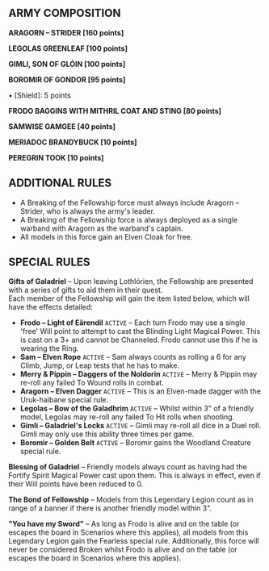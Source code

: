 ﻿## ARMY COMPOSITION

<div class="unitCard" markdown>

**ARAGORN – STRIDER [160 points]**

**LEGOLAS GREENLEAF [100 points]**

**GIMLI, SON OF GLÓIN [100 points]**

**BOROMIR OF GONDOR [95 points]**

• [Shield]: 5 points  

**FRODO BAGGINS WITH MITHRIL COAT AND STING [80 points]**

**SAMWISE GAMGEE [40 points]**

**MERIADOC BRANDYBUCK [10 points]**

**PEREGRIN TOOK [10 points]**

</div>

## ADDITIONAL RULES

- A Breaking of the Fellowship force must always include Aragorn – Strider, who is always the army's leader.
- A Breaking of the Fellowship force is always deployed as a single warband with Aragorn as the warband's captain.
- All models in this force gain an Elven Cloak for free.

## SPECIAL RULES

**Gifts of Galadriel** – Upon leaving Lothlórien, the Fellowship are presented with a series of gifts to aid them in their quest.  
Each member of the Fellowship will gain the item listed below, which will have the effects detailed:

- **Frodo – Light of Eärendil** `ACTIVE` – Each turn Frodo may use a single 'free' Will point to attempt to cast the Blinding Light Magical Power. This is cast on a 3+ and cannot be Channeled. Frodo cannot use this if he is wearing the Ring.
- **Sam – Elven Rope** `ACTIVE` – Sam always counts as rolling a 6 for any Climb, Jump, or Leap tests that he has to make.
- **Merry & Pippin – Daggers of the Noldorin** `ACTIVE` – Merry & Pippin may re-roll any failed To Wound rolls in combat.
- **Aragorn – Elven Dagger** `ACTIVE` – This is an Elven-made dagger with the Uruk-haibane special rule.
- **Legolas – Bow of the Galadhrim** `ACTIVE` – Whilst within 3" of a friendly model, Legolas may re-roll any failed To Hit rolls when shooting.
- **Gimli – Galadriel's Locks** `ACTIVE` – Gimli may re-roll all dice in a Duel roll. Gimli may only use this ability three times per game.
- **Boromir – Golden Belt** `ACTIVE` – Boromir gains the Woodland Creature special rule.

**Blessing of Galadriel** – Friendly models always count as having had the Fortify Spirit Magical Power cast upon them. This is always in effect, even if their Will points have been reduced to 0.

**The Bond of Fellowship** – Models from this Legendary Legion count as in range of a banner if there is another friendly model within 3".

**"You have my Sword"** – As long as Frodo is alive and on the table (or escapes the board in Scenarios where this applies), all models from this Legendary Legion gain the Fearless special rule. Additionally, this force will never be considered Broken whilst Frodo is alive and on the table (or escapes the board in Scenarios where this applies).

